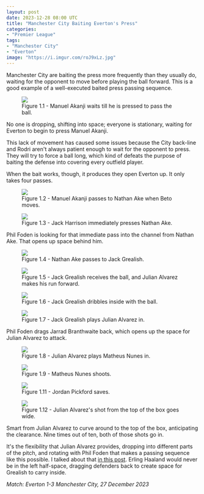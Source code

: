 ```yaml
---
layout: post
date: 2023-12-28 08:00 UTC
title: "Manchester City Baiting Everton's Press"
categories:
- "Premier League"
tags:
- "Manchester City"
- "Everton"
image: "https://i.imgur.com/roJ9xLz.jpg"
---
```


Manchester City are baiting the press more frequently than they usually do, waiting for the opponent to move before playing the ball forward. This is a good example of a well-executed baited press passing sequence.

<!---more--->

<figure>
    <img src="https://i.imgur.com/roJ9xLz.jpg">
    <figcaption>Figure 1.1 - Manuel Akanji waits till he is pressed to pass the ball.</figcaption>
</figure> 

No one is dropping, shifting into space; everyone is stationary, waiting for Everton to begin to press Manuel Akanji. 

This lack of movement has caused some issues because the City back-line and Rodri aren't always patient enough to wait for the opponent to press. They will try to force a ball long, which kind of defeats the purpose of baiting the defense into covering every outfield player. 

When the bait works, though, it produces they open Everton up. It only takes four passes.

<figure>
    <img src="https://i.imgur.com/TxnPPRW.jpg">
    <figcaption>Figure 1.2 - Manuel Akanji passes to Nathan Ake when Beto moves.</figcaption>
</figure> 

<figure>
    <img src="https://i.imgur.com/RMy9lRl.jpg">
    <figcaption>Figure 1.3 - Jack Harrison immediately presses Nathan Ake.</figcaption>
</figure> 

Phil Foden is looking for that immediate pass into the channel from Nathan Ake. That opens up space behind him.

<figure>
    <img src="https://i.imgur.com/GwosEfH.jpg">
    <figcaption>Figure 1.4 - Nathan Ake passes to Jack Grealish.</figcaption>
</figure> 

<figure>
    <img src="https://i.imgur.com/UuEQ72Y.jpg">
    <figcaption>Figure 1.5 - Jack Grealish receives the ball, and Julian Alvarez makes his run forward.</figcaption>
</figure> 

<figure>
    <img src="https://i.imgur.com/yQy5CkK.jpg">
    <figcaption>Figure 1.6 - Jack Grealish dribbles inside with the ball.</figcaption>
</figure> 

<figure>
    <img src="https://i.imgur.com/4aZChKO.jpg">
    <figcaption>Figure 1.7 - Jack Grealish plays Julian Alvarez in.</figcaption>
</figure> 

Phil Foden drags Jarrad Branthwaite back, which opens up the space for Julian Alvarez to attack. 

<figure>
    <img src="https://i.imgur.com/HfjTqh7.jpg">
    <figcaption>Figure 1.8 - Julian Alvarez plays Matheus Nunes in.</figcaption>
</figure> 

<figure>
    <img src="https://i.imgur.com/GnQB9hL.jpg">
    <figcaption>Figure 1.9 - Matheus Nunes shoots.</figcaption>
</figure> 

<figure>
    <img src="https://i.imgur.com/kM2PoW2.jpg">
    <figcaption>Figure 1.11 - Jordan Pickford saves.</figcaption>
</figure> 

<figure>
    <img src="https://i.imgur.com/qBSG6k2.jpg">
    <figcaption>Figure 1.12 - Julian Alvarez's shot from the top of the box goes wide.</figcaption>
</figure> 

Smart from Julian Alvarez to curve around to the top of the box, anticipating the clearance. Nine times out of ten, both of those shots go in. 

It's the flexibility that Julian Alvarez provides, dropping into different parts of the pitch, and rotating with Phil Foden that makes a passing sequence like this possible. I talked about that [in this post](https://tacticsjournal.com/2023/12/17/manchester-citys-with-alvarez-foden-grealish-and-lewis/). Erling Haaland would never be in the left half-space, dragging defenders back to create space for Grealish to carry inside.

*Match: Everton 1-3 Manchester City, 27 December 2023* 
